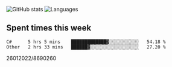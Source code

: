 ![GitHub stats](https://github-readme-stats.vercel.app/api?username=emipa606&theme=github_dark&show_icons=true) 
![Languages](https://github-readme-stats.vercel.app/api/top-langs/?username=emipa606&theme=github_dark&layout=compact)

## Spent times this week
<!--START_SECTION:waka-->

```text
C#      5 hrs 5 mins    █████████████▓░░░░░░░░░░░   54.18 %
Other   2 hrs 33 mins   ██████▓░░░░░░░░░░░░░░░░░░   27.20 %
```

<!--END_SECTION:waka-->


26012022/8690260
